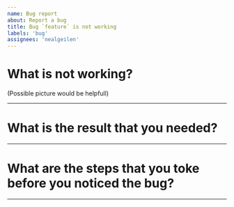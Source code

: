```yaml
---
name: Bug report
about: Report a bug 
title: Bug `feature` is not working
labels: 'bug'
assignees: 'nealgeilen'
---
```


# What is not working?

(Possible picture would be helpfull)

---

# What is the result that you needed? 

---

# What are the steps that you toke before you noticed the bug? 

---